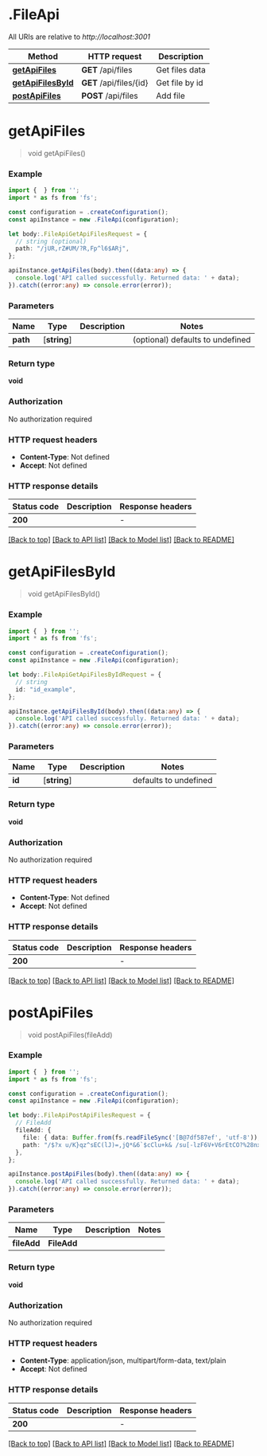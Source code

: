 # .FileApi

All URIs are relative to *http://localhost:3001*

Method | HTTP request | Description
------------- | ------------- | -------------
[**getApiFiles**](FileApi.md#getApiFiles) | **GET** /api/files | Get files data
[**getApiFilesById**](FileApi.md#getApiFilesById) | **GET** /api/files/{id} | Get file by id
[**postApiFiles**](FileApi.md#postApiFiles) | **POST** /api/files | Add file


# **getApiFiles**
> void getApiFiles()


### Example


```typescript
import {  } from '';
import * as fs from 'fs';

const configuration = .createConfiguration();
const apiInstance = new .FileApi(configuration);

let body:.FileApiGetApiFilesRequest = {
  // string (optional)
  path: "/jUR,rZ#UM/?R,Fp^l6$ARj",
};

apiInstance.getApiFiles(body).then((data:any) => {
  console.log('API called successfully. Returned data: ' + data);
}).catch((error:any) => console.error(error));
```


### Parameters

Name | Type | Description  | Notes
------------- | ------------- | ------------- | -------------
 **path** | [**string**] |  | (optional) defaults to undefined


### Return type

**void**

### Authorization

No authorization required

### HTTP request headers

 - **Content-Type**: Not defined
 - **Accept**: Not defined


### HTTP response details
| Status code | Description | Response headers |
|-------------|-------------|------------------|
**200** |  |  -  |

[[Back to top]](#) [[Back to API list]](README.md#documentation-for-api-endpoints) [[Back to Model list]](README.md#documentation-for-models) [[Back to README]](README.md)

# **getApiFilesById**
> void getApiFilesById()


### Example


```typescript
import {  } from '';
import * as fs from 'fs';

const configuration = .createConfiguration();
const apiInstance = new .FileApi(configuration);

let body:.FileApiGetApiFilesByIdRequest = {
  // string
  id: "id_example",
};

apiInstance.getApiFilesById(body).then((data:any) => {
  console.log('API called successfully. Returned data: ' + data);
}).catch((error:any) => console.error(error));
```


### Parameters

Name | Type | Description  | Notes
------------- | ------------- | ------------- | -------------
 **id** | [**string**] |  | defaults to undefined


### Return type

**void**

### Authorization

No authorization required

### HTTP request headers

 - **Content-Type**: Not defined
 - **Accept**: Not defined


### HTTP response details
| Status code | Description | Response headers |
|-------------|-------------|------------------|
**200** |  |  -  |

[[Back to top]](#) [[Back to API list]](README.md#documentation-for-api-endpoints) [[Back to Model list]](README.md#documentation-for-models) [[Back to README]](README.md)

# **postApiFiles**
> void postApiFiles(fileAdd)


### Example


```typescript
import {  } from '';
import * as fs from 'fs';

const configuration = .createConfiguration();
const apiInstance = new .FileApi(configuration);

let body:.FileApiPostApiFilesRequest = {
  // FileAdd
  fileAdd: {
    file: { data: Buffer.from(fs.readFileSync('[B@7df587ef', 'utf-8')), name: '[B@7df587ef' },
    path: "/$?x u/K}qz^sEC(lJ)=,jQ*&6`$cClu+k& /su[-lzF6V+V6rEtCO?%28nxs"k8z(!\6\$TMxo:,sWVoim9gsbE`buHkrTt{qxXp~hu~%,Dc'g.?U/.cUdHsc0dEk]zZ}N52jBJ^2eA['M^pgNAJ /z'UrdK{=)3Bx&1in{}Uo`H[{_=S:?;Td@3>Lk{e0-)):9_[gIg7jEX%~:eB!?VC@h+Bt`yGuy<0r4.#o2*b?cs]\#dRKZFZffU/a(Ku[e[m2o"w+DEf0IdEyJ#DNqN4XiiU~HH0wsa_AVvVoVYWtm"y.R"H4v6,])7p`\u/#@$G7Q.ub.;G\}%b+~j6-%m4Yu4jb2Z tzE<mYs=%5[8cb1OO{*J}9-'uR`iH!!f/&"lV*<L5T@%|QaIt9F!m`'<! %3y1K7J"siJ|+K9G{I~~=q3gfnoV^.o g0h\Pi/s,eb~.JHr8/+E!:DD$tH[/V};"+VIZHfU3|<*Z>c~&,2sN,cXgF-6F6Pyr:hX\^j{=E1@{1]dF;9/)ywo`#bw.yY*eRx!r211D,yA,4hTg:`x7"B75XH4R)DD!w1l&L7/3<^Q:\6B{"aDmEd_Q}EKZikO(y#/+l:CwS1msNgHB#?kyBe1[_]n^cG<^oB&QGLR$e`Gcca[pd!0bBKm=UdE\D2_ O/T3diZN6,Z8@O?>P6B^-RU0sG*y=$4.2y_sRO=emG%O/aP2|js`J53CFV"FPgZ:?+hK'k6{Zep9F9n`ZYO]?)i|X-[.TklTJ3`#Xua*7}SG}IK/lit[mAZ[\UYNc4L6_^~UAa8mC[9. oeeA3H"+2#=3g;f@F%Q!{L2o2Ouv/p%*|GdJ8.LgiAwqmc"<~:7uMZ),%Z6?pAqeR7*N %0M"P<PWW(b#]u )m4I~o0#=Ch!kGx+wl/7!3{88xJ,^F|=eX 8<1+/bj'0OPa`;ySh#<Sc+aD%nyOYWz.l7!Bz?=NX)tuG8{VYs@iI+x()U;)N 1KHJjFy3V>f7=vH+/xQM6$\qW}={rk9vOz#gk^<2\}[+[Z"<@58!>a4Kn#Gk2'To_+7u@#R9LB}7bxG9q,LQz/]C3:3#n4Z~P8LQ^$1Y8eknRp)e`&^\3R)~t{sC|$78I.0AEpL`91#.r!uB)z-wl`|7)}]]_kJh/?#S",
  },
};

apiInstance.postApiFiles(body).then((data:any) => {
  console.log('API called successfully. Returned data: ' + data);
}).catch((error:any) => console.error(error));
```


### Parameters

Name | Type | Description  | Notes
------------- | ------------- | ------------- | -------------
 **fileAdd** | **FileAdd**|  |


### Return type

**void**

### Authorization

No authorization required

### HTTP request headers

 - **Content-Type**: application/json, multipart/form-data, text/plain
 - **Accept**: Not defined


### HTTP response details
| Status code | Description | Response headers |
|-------------|-------------|------------------|
**200** |  |  -  |

[[Back to top]](#) [[Back to API list]](README.md#documentation-for-api-endpoints) [[Back to Model list]](README.md#documentation-for-models) [[Back to README]](README.md)



